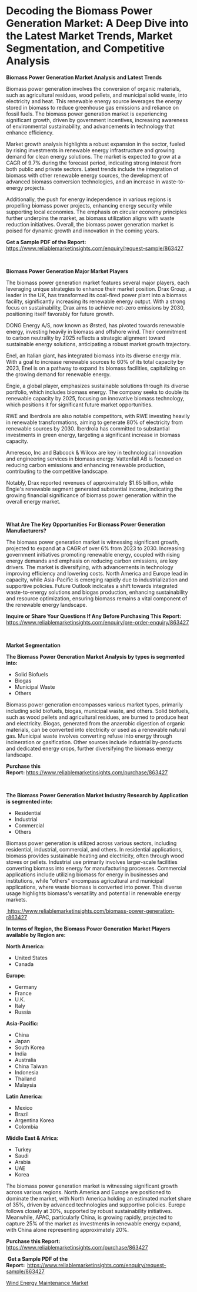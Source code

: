 <p><h1>Decoding the Biomass Power Generation Market: A Deep Dive into the Latest Market Trends, Market Segmentation, and Competitive Analysis</h1></p><p><strong>Biomass Power Generation Market Analysis and Latest Trends</strong></p>
<p><p>Biomass power generation involves the conversion of organic materials, such as agricultural residues, wood pellets, and municipal solid waste, into electricity and heat. This renewable energy source leverages the energy stored in biomass to reduce greenhouse gas emissions and reliance on fossil fuels. The biomass power generation market is experiencing significant growth, driven by government incentives, increasing awareness of environmental sustainability, and advancements in technology that enhance efficiency.</p><p>Market growth analysis highlights a robust expansion in the sector, fueled by rising investments in renewable energy infrastructure and growing demand for clean energy solutions. The market is expected to grow at a CAGR of 9.7% during the forecast period, indicating strong interest from both public and private sectors. Latest trends include the integration of biomass with other renewable energy sources, the development of advanced biomass conversion technologies, and an increase in waste-to-energy projects.</p><p>Additionally, the push for energy independence in various regions is propelling biomass power projects, enhancing energy security while supporting local economies. The emphasis on circular economy principles further underpins the market, as biomass utilization aligns with waste reduction initiatives. Overall, the biomass power generation market is poised for dynamic growth and innovation in the coming years.</p></p>
<p><strong>Get a Sample PDF of the Report:&nbsp;</strong> <a href="https://www.reliablemarketinsights.com/enquiry/request-sample/863427?utm_campaign=2389&utm_medium=2&utm_source=Github&utm_content=ia&utm_term=13022025&utm_id=biomass-power-generation">https://www.reliablemarketinsights.com/enquiry/request-sample/863427</a></p>
<p>&nbsp;</p>
<p><strong>Biomass Power Generation Major Market Players</strong></p>
<p><p>The biomass power generation market features several major players, each leveraging unique strategies to enhance their market position. Drax Group, a leader in the UK, has transformed its coal-fired power plant into a biomass facility, significantly increasing its renewable energy output. With a strong focus on sustainability, Drax aims to achieve net-zero emissions by 2030, positioning itself favorably for future growth.</p><p>DONG Energy A/S, now known as Ørsted, has pivoted towards renewable energy, investing heavily in biomass and offshore wind. Their commitment to carbon neutrality by 2025 reflects a strategic alignment toward sustainable energy solutions, anticipating a robust market growth trajectory.</p><p>Enel, an Italian giant, has integrated biomass into its diverse energy mix. With a goal to increase renewable sources to 60% of its total capacity by 2023, Enel is on a pathway to expand its biomass facilities, capitalizing on the growing demand for renewable energy.</p><p>Engie, a global player, emphasizes sustainable solutions through its diverse portfolio, which includes biomass energy. The company seeks to double its renewable capacity by 2025, focusing on innovative biomass technology, which positions it for significant future market opportunities.</p><p>RWE and Iberdrola are also notable competitors, with RWE investing heavily in renewable transformations, aiming to generate 80% of electricity from renewable sources by 2030. Iberdrola has committed to substantial investments in green energy, targeting a significant increase in biomass capacity.</p><p>Ameresco, Inc and Babcock & Wilcox are key in technological innovation and engineering services in biomass energy. Vattenfall AB is focused on reducing carbon emissions and enhancing renewable production, contributing to the competitive landscape.</p><p>Notably, Drax reported revenues of approximately $1.65 billion, while Engie's renewable segment generated substantial income, indicating the growing financial significance of biomass power generation within the overall energy market.</p></p>
<p>&nbsp;</p>
<p><strong>What Are The Key Opportunities For Biomass Power Generation Manufacturers?</strong></p>
<p><p>The biomass power generation market is witnessing significant growth, projected to expand at a CAGR of over 6% from 2023 to 2030. Increasing government initiatives promoting renewable energy, coupled with rising energy demands and emphasis on reducing carbon emissions, are key drivers. The market is diversifying, with advancements in technology improving efficiency and lowering costs. North America and Europe lead in capacity, while Asia-Pacific is emerging rapidly due to industrialization and supportive policies. Future Outlook indicates a shift towards integrated waste-to-energy solutions and biogas production, enhancing sustainability and resource optimization, ensuring biomass remains a vital component of the renewable energy landscape.</p></p>
<p><strong>Inquire or Share Your Questions If Any Before Purchasing This Report:</strong> <a href="https://www.reliablemarketinsights.com/enquiry/pre-order-enquiry/863427?utm_campaign=2389&utm_medium=2&utm_source=Github&utm_content=ia&utm_term=13022025&utm_id=biomass-power-generation">https://www.reliablemarketinsights.com/enquiry/pre-order-enquiry/863427</a></p>
<p>&nbsp;</p>
<p><strong>Market Segmentation</strong></p>
<p><strong>The Biomass Power Generation Market Analysis by types is segmented into:</strong></p>
<p><ul><li>Solid Biofuels</li><li>Biogas</li><li>Municipal Waste</li><li>Others</li></ul></p>
<p><p>Biomass power generation encompasses various market types, primarily including solid biofuels, biogas, municipal waste, and others. Solid biofuels, such as wood pellets and agricultural residues, are burned to produce heat and electricity. Biogas, generated from the anaerobic digestion of organic materials, can be converted into electricity or used as a renewable natural gas. Municipal waste involves converting refuse into energy through incineration or gasification. Other sources include industrial by-products and dedicated energy crops, further diversifying the biomass energy landscape.</p></p>
<p><strong>Purchase this Report:&nbsp;</strong><a href="https://www.reliablemarketinsights.com/purchase/863427?utm_campaign=2389&utm_medium=2&utm_source=Github&utm_content=ia&utm_term=13022025&utm_id=biomass-power-generation">https://www.reliablemarketinsights.com/purchase/863427</a></p>
<p>&nbsp;</p>
<p><strong>The Biomass Power Generation Market Industry Research by Application is segmented into:</strong></p>
<p><ul><li>Residential</li><li>Industrial</li><li>Commercial</li><li>Others</li></ul></p>
<p><p>Biomass power generation is utilized across various sectors, including residential, industrial, commercial, and others. In residential applications, biomass provides sustainable heating and electricity, often through wood stoves or pellets. Industrial use primarily involves larger-scale facilities converting biomass into energy for manufacturing processes. Commercial applications include utilizing biomass for energy in businesses and institutions, while "others" encompass agricultural and municipal applications, where waste biomass is converted into power. This diverse usage highlights biomass's versatility and potential in renewable energy markets.</p></p>
<p><a href="https://www.reliablemarketinsights.com/biomass-power-generation-r863427?utm_campaign=2389&utm_medium=2&utm_source=Github&utm_content=ia&utm_term=13022025&utm_id=biomass-power-generation">&nbsp;https://www.reliablemarketinsights.com/biomass-power-generation-r863427</a></p>
<p><strong>In terms of Region, the Biomass Power Generation Market Players available by Region are:</strong></p>
<p>
    <p> <strong> North America: </strong>
        <ul>
            <li>United States</li>
            <li>Canada</li>
        </ul>
        </p> 
    <p> <strong> Europe: </strong>
        <ul>
            <li>Germany</li>
            <li>France</li>
            <li>U.K.</li>
            <li>Italy</li>
            <li>Russia</li>
        </ul>
        </p> 
    <p> <strong> Asia-Pacific: </strong>
        <ul>
            <li>China</li>
            <li>Japan</li>
            <li>South Korea</li>
            <li>India</li>
            <li>Australia</li>
            <li>China Taiwan</li>
            <li>Indonesia</li>
            <li>Thailand</li>
            <li>Malaysia</li>
        </ul>
        </p> 
    <p> <strong> Latin America: </strong>
        <ul>
            <li>Mexico</li>
            <li>Brazil</li>
            <li>Argentina Korea</li>
            <li>Colombia</li>
        </ul>
        </p> 
    <p> <strong> Middle East & Africa: </strong>
        <ul>
            <li>Turkey</li>
            <li>Saudi</li>
            <li>Arabia</li>
            <li>UAE</li>
            <li>Korea</li>
        </ul>
    </p>
    </p>
<p><p>The biomass power generation market is witnessing significant growth across various regions. North America and Europe are positioned to dominate the market, with North America holding an estimated market share of 35%, driven by advanced technologies and supportive policies. Europe follows closely at 30%, supported by robust sustainability initiatives. Meanwhile, APAC, particularly China, is growing rapidly, projected to capture 25% of the market as investments in renewable energy expand, with China alone representing approximately 20%.</p></p>
<p><strong>Purchase this Report: </strong><a href="https://www.reliablemarketinsights.com/purchase/863427?utm_campaign=2389&utm_medium=2&utm_source=Github&utm_content=ia&utm_term=13022025&utm_id=biomass-power-generation">https://www.reliablemarketinsights.com/purchase/863427</a></p>
<p>&nbsp;<strong>Get a Sample PDF of the Report:&nbsp;&nbsp;</strong><a href="https://www.reliablemarketinsights.com/enquiry/request-sample/863427?utm_campaign=2389&utm_medium=2&utm_source=Github&utm_content=ia&utm_term=13022025&utm_id=biomass-power-generation">https://www.reliablemarketinsights.com/enquiry/request-sample/863427</a></p>
<p><strong></strong></p>
<p><p><a href="https://github.com/cheryjhonson/Market-Research-Report-List-1/blob/main/wind-energy-maintenance-market.md?utm_campaign=2389&utm_medium=2&utm_source=Github&utm_content=ia&utm_term=13022025&utm_id=biomass-power-generation">Wind Energy Maintenance Market</a></p></p>
